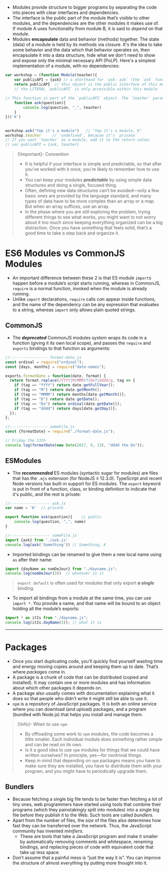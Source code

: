 - Modules provide structure to bigger programs by separating the code into pieces with clear interfaces and dependencies. 
- The interface is the public part of the module that’s visible to other modules, and the dependencies are the other modules it makes use of. If module A uses functionality from module B, it is said to _depend_ on that module.
- Modules **encapsulate** data and behavior (methods) together. The state (data) of a module is held by its methods via closure. It's the idea to take some behavior and the data which that behavior operates on, then encapsulate it into a data structure, hide what we don't need to show and expose only the minimal necessary API (PoLP). Here's a simplest implementation of a module, with no dependencies:
```javascript
var workshop = (function Module(teacher){
    var publicAPI = {ask} // a shorthand for `ask: ask` (the `ask` function defined below)
    return publicAPI  // this object is the public interface of this module, which mean the code outside of this function is able to access its interface by calling `workshop.`
    // the LITERAL `publicAPI` is only accessible within this module
    
// This function is part of the `publicAPI` object. The `teacher` parameter is a private variable inside the module, and the `ask` function has access to it through closure.
    function ask(question){
        console.log(question, ",", teacher)
    }
})('K')

  
workshop.ask("Yep it's a module")   // "Yep it's a module, K"
workshop.teacher     // `undefined`, because it's `private`
// If you want `teacher` as a module, add it to the return value:
// var publicAPI = {ask, teacher}
```
> [!important]- Convention
> - It is helpful if your interface is simple and predictable, so that after you’ve worked with it once, you’re likely to remember how to use it.
> - You can keep your modules ***predictable*** by using simple data structures and doing a single, focused thing.
> - Often, defining new data structures can’t be avoided—only a few basic ones are provided by the language standard, and many types of data have to be more complex than an array or a map. But when an array suffices, use an array.
> - In the phase where you are still exploring the problem, trying different things to see what works, you might want to not worry about it too much since keeping everything organized can be a big distraction. Once you have something that feels solid, that’s a good time to take a step back and organize it.
# ES6 Modules vs CommonJS Modules
- An important difference between these 2 is that ES module `import`s happen before a module’s script starts running, whereas in CommonJS, `require` is a normal function, invoked when the module is already running. 
- Unlike `import` declarations, `require` calls _can_ appear inside functions, and the name of the dependency can be any expression that evaluates to a string, whereas `import` only allows plain quoted strings.
## CommonJS
- The ***deprecated*** CommonJS modules system wraps its code in a function (giving it its own local scope), and passes the `require` and `exports` bindings to that function as arguments:
```js
//----------------- format-date.js
const ordinal = require("ordinal");
const {days, months} = require("date-names");

exports.formatDate = function(date, format) {
  return format.replace(/YYYY|M(MMM)?|Do?|dddd/g, tag => {
    if (tag == "YYYY") return date.getFullYear();
    if (tag == "M") return date.getMonth();
    if (tag == "MMMM") return months[date.getMonth()];
    if (tag == "D") return date.getDate();
    if (tag == "Do") return ordinal(date.getDate());
    if (tag == "dddd") return days[date.getDay()];
  });
};

//----------------- someFile.js
const {formatDate} = require("./format-date.js");

// Friday the 13th
console.log(formatDate(new Date(2017, 9, 13), "dddd the Do"));
```

## ESModules
- The ***recommended*** ES modules (syntactic sugar for modules) are files that has the `.mjs` extension (for NodeJS $\leq$ 12.3.0).  TypeScript and recent Node versions has built-in support for ES modules. The `export` keyword is put in front of a function, class, or binding definition to indicate that it's public, and the rest is private:
```javascript
//------------------ ask.js
var name = 'K'  // private

export function ask(question){    // public
    console.log(question, ",", name)
}

//------------------ someFile.js
import {ask} from './ask.js'
console.log(ask('Something')) // Something, K
```

- Imported bindings can be renamed to give them a new local name using `as` after their name:
```js
import {dayName as nomDeJour} from "./dayname.js";
console.log(nomDeJour(3))  // whatever is it
```

> `export default` is often used for modules that only export ***a single*** binding.

- To import all bindings from a module at the same time, you can use `import *`. You provide a name, and that name will be bound to an object holding all the module’s exports:
```js
import * as itIs from "./dayname.js";
console.log(itIs.dayName(3)); // what it is
```
---
# Packages
- Once you start duplicating code, you’ll quickly find yourself wasting time and energy moving copies around and keeping them up to date. That’s where _packages_ come in. 
- A package is a chunk of code that can be distributed (copied and installed). It may contain one or more modules and has information about which other packages it depends on. 
- A package also usually comes with documentation explaining what it does so that people who didn’t write it might still be able to use it.
- `npm` is a repository of JavaScript packages. It is both an online service where you can download (and upload) packages, and a program (bundled with Node.js) that helps you install and manage them.
> [!info]- When to use `npm`
> - By offloading some work to `npm` modules, the code becomes a little smaller. Each individual module does something rather simple and can be read on its own.
> - Is it a good idea to use `npm` modules for things that we could have written ourselves? In principle, yes—for nontrivial things.
> - Keep in mind that depending on `npm` packages means you have to make sure they are installed, you have to distribute them with your program, and you might have to periodically upgrade them.
## Bundlers
- Because fetching a single big file tends to be faster than fetching a lot of tiny ones, web programmers have started using tools that combine their programs (which they painstakingly split into modules) into a single big file before they publish it to the Web. Such tools are called _bundlers_.
- Apart from the number of files, the _size_ of the files also determines how fast they can be transferred over the network. Thus, the JavaScript community has invented _minifiers_. 
	- These are tools that take a JavaScript program and make it smaller by automatically removing comments and whitespace, renaming bindings, and replacing pieces of code with equivalent code that take up less space.
- Don’t assume that a painful mess is “just the way it is”. You can improve the structure of almost everything by putting more thought into it.